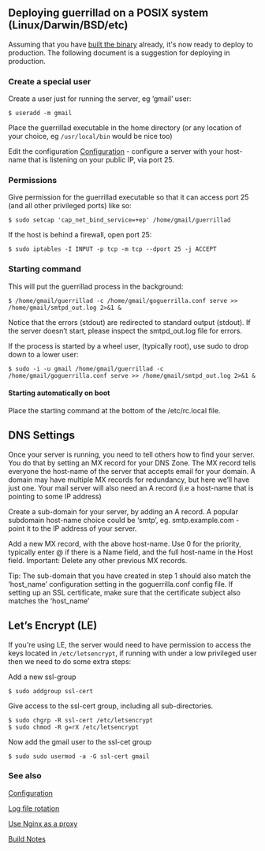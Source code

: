 ## Deploying guerrillad on a POSIX system (Linux/Darwin/BSD/etc)

Assuming that you have [built the binary](https://github.com/flashmob/go-guerrilla/wiki/Build-Notes) already, it's now ready to deploy to production. The following document is a suggestion for deploying in production.

### Create a special user 

Create a user just for running the server, eg ‘gmail’ user:

`$ useradd -m gmail`

Place the guerrillad executable in the home directory (or any location of your choice, eg `/usr/local/bin` would be nice too)

Edit the configuration [Configuration](https://github.com/flashmob/go-guerrilla/wiki/Configuration) - configure a server with your host-name that is listening on your public IP, via port 25.

### Permissions

Give permission for the guerrillad executable so that it can access port 25 (and all other privileged ports) like so:

```
$ sudo setcap 'cap_net_bind_service=+ep' /home/gmail/guerrillad
```

If the host is behind a firewall, open port 25:

```
$ sudo iptables -I INPUT -p tcp -m tcp --dport 25 -j ACCEPT
```

### Starting command 

This will put the guerrillad process in the background:

```shell
$ /home/gmail/guerrillad -c /home/gmail/goguerrilla.conf serve >> /home/gmail/smtpd_out.log 2>&1 &
```

Notice that the errors (stdout) are redirected to standard output (stdout). If the server doesn’t start, please inspect the smtpd_out.log file for errors.

If the process is started by a wheel user, (typically root), use sudo to drop down to a lower user:

```shell
$ sudo -i -u gmail /home/gmail/guerrillad -c /home/gmail/goguerrilla.conf serve >> /home/gmail/smtpd_out.log 2>&1 &
```

#### Starting automatically on boot


Place the starting command at the bottom of the /etc/rc.local file.

## DNS Settings


Once your server is running, you need to tell others how to find your server. You do that by setting an MX record for your DNS Zone. The MX record tells everyone the host-name of the server that accepts email for your domain. A domain may have multiple MX records for redundancy, but here we’ll have just one. Your mail server will also need an A record (i.e a host-name that is pointing to some IP address)

Create a sub-domain for your server, by adding an A record. A popular subdomain host-name choice could be ‘smtp’, eg. smtp.example.com - point it to the IP address of your server.

Add a new MX record, with the above host-name. Use 0 for the priority, typically enter @ if there is a Name field, and the full host-name in the Host field. Important: Delete any other previous MX records.

Tip: The sub-domain that you have created in step 1 should also match the ‘host_name’ configuration setting in the goguerrilla.conf config file. If setting up an SSL certificate, make sure that the certificate subject also matches the ‘host_name’

## Let’s Encrypt (LE)

If you're using LE, the server would need to have permission to access the keys located in `/etc/letsencrypt`, if running with under a low privileged user then we need to do some extra steps:

Add a new ssl-group

```
$ sudo addgroup ssl-cert
```

Give access to the ssl-cert group, including all sub-directories. 

```
$ sudo chgrp -R ssl-cert /etc/letsencrypt
$ sudo chmod -R g=rX /etc/letsencrypt
```

Now add the gmail user to the ssl-cet group

```
$ sudo sudo usermod -a -G ssl-cert gmail
```

### See also
[Configuration](https://github.com/flashmob/go-guerrilla/wiki/Configuration)

[Log file rotation](https://github.com/flashmob/go-guerrilla/wiki/Automatic-log-file-management-with-logrotate)

[Use Nginx as a proxy](https://github.com/flashmob/go-guerrilla/wiki/Using-Nginx-as-a-proxy)

[Build Notes](https://github.com/flashmob/go-guerrilla/wiki/Build-Notes)